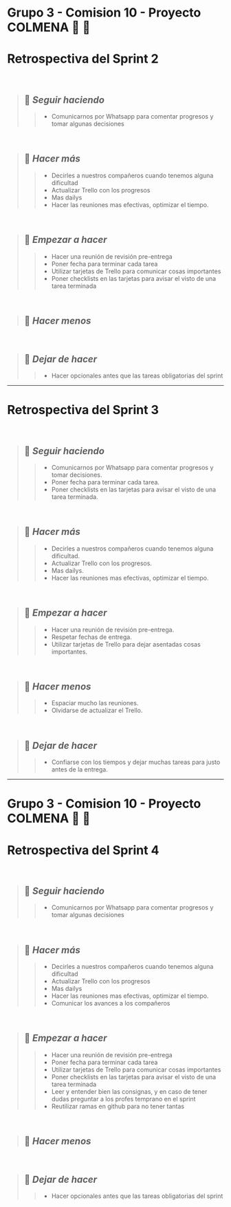 # Grupo 3 - Comision 10 - Proyecto COLMENA :honey_pot: :bee:

# Retrospectiva del Sprint 2

<br>

>## :small_orange_diamond: *Seguir haciendo*
>>* Comunicarnos por Whatsapp para comentar progresos y tomar algunas decisiones

<br>

>## :small_orange_diamond: *Hacer más*
>>* Decirles a nuestros compañeros cuando tenemos alguna dificultad
>>* Actualizar Trello con los progresos
>>* Mas dailys
>>* Hacer las reuniones mas efectivas, optimizar el tiempo.

<br>

>## :small_orange_diamond: *Empezar a hacer*
>>* Hacer una reunión de revisión pre-entrega
>>* Poner fecha para terminar cada tarea
>>* Utilizar tarjetas de Trello para comunicar cosas importantes
>>* Poner checklists en las tarjetas para avisar el visto de una tarea terminada 

<br>

>## :small_orange_diamond: *Hacer menos*

<br>


>## :small_orange_diamond: *Dejar de hacer*
>>* Hacer opcionales antes que las tareas obligatorias del sprint

-----------------------------------------------------------------

# Retrospectiva del Sprint 3

<br>

>## :small_orange_diamond: *Seguir haciendo*
>>* Comunicarnos por Whatsapp para comentar progresos y tomar decisiones.
>>* Poner fecha para terminar cada tarea.
>>* Poner checklists en las tarjetas para avisar el visto de una tarea terminada.

<br>

>## :small_orange_diamond: *Hacer más*
>>* Decirles a nuestros compañeros cuando tenemos alguna dificultad.
>>* Actualizar Trello con los progresos.
>>* Mas dailys.
>>* Hacer las reuniones mas efectivas, optimizar el tiempo.

<br>

>## :small_orange_diamond: *Empezar a hacer*
>>* Hacer una reunión de revisión pre-entrega.
>>* Respetar fechas de entrega.
>>* Utilizar tarjetas de Trello para dejar asentadas cosas importantes.

<br>

>## :small_orange_diamond: *Hacer menos*
>>* Espaciar mucho las reuniones.
>>* Olvidarse de actualizar el Trello.
<br>


>## :small_orange_diamond: *Dejar de hacer*
>>* Confiarse con los tiempos y dejar muchas tareas para justo antes de la entrega.

-----------------------------------------------------------------

# Grupo 3 - Comision 10 - Proyecto COLMENA :honey_pot: :bee:

# Retrospectiva del Sprint 4

<br>

>## :small_orange_diamond: *Seguir haciendo*
>>* Comunicarnos por Whatsapp para comentar progresos y tomar algunas decisiones

<br>

>## :small_orange_diamond: *Hacer más*
>>* Decirles a nuestros compañeros cuando tenemos alguna dificultad
>>* Actualizar Trello con los progresos
>>* Mas dailys
>>* Hacer las reuniones mas efectivas, optimizar el tiempo.
>>* Comunicar los avances a los compañeros
<br>

>## :small_orange_diamond: *Empezar a hacer*
>>* Hacer una reunión de revisión pre-entrega
>>* Poner fecha para terminar cada tarea
>>* Utilizar tarjetas de Trello para comunicar cosas importantes
>>* Poner checklists en las tarjetas para avisar el visto de una tarea terminada 
>>* Leer y entender bien las consignas, y en caso de tener dudas preguntar a los profes temprano en el sprint
>>* Reutilizar ramas en github para no tener tantas

<br>

>## :small_orange_diamond: *Hacer menos*

<br>


>## :small_orange_diamond: *Dejar de hacer*
>>* Hacer opcionales antes que las tareas obligatorias del sprint